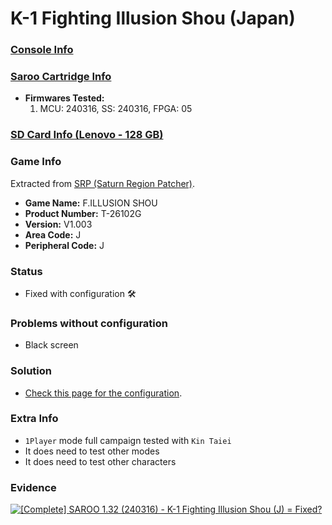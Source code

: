 # K-1 Fighting Illusion Shou (Japan)

### [Console Info](../../../../../Info/Consoles/VA13/README.md)

### [Saroo Cartridge Info](../../../../../Info/Cartridges/RetroGameParadiseStore/1.32F/README.md)

- <b>Firmwares Tested:</b>
  1. MCU: 240316, SS: 240316, FPGA: 05

### [SD Card Info (Lenovo - 128 GB)](../../../../../Info/SdCards/Lenovo/128GB/fat32/README.md)

### Game Info

Extracted from [SRP (Saturn Region Patcher)](https://segaxtreme.net/resources/saturn-region-patcher.81/download).

- <b>Game Name:</b> F.ILLUSION SHOU
- <b>Product Number:</b> T-26102G
- <b>Version:</b> V1.003
- <b>Area Code:</b> J
- <b>Peripheral Code:</b> J

### Status

- Fixed with configuration :hammer_and_wrench:

### Problems without configuration

- Black screen

### Solution

- [Check this page for the configuration](https://github.com/williamdsw/saroo-configuration-list/blob/master/J/T-26102G/README.md).

### Extra Info

- `1Player` mode full campaign tested with `Kin Taiei`
- It does need to test other modes
- It does need to test other characters

### Evidence

[![[Complete] SAROO 1.32 (240316) - K-1 Fighting Illusion Shou (J) = Fixed?](https://img.youtube.com/vi/bG48ieFZsWo/0.jpg)](https://www.youtube.com/watch?v=bG48ieFZsWo)
